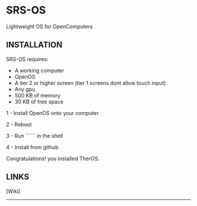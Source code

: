 # SRS-OS
Lightweight OS for OpenComputers

## INSTALLATION

SRS-OS requires:
- A working computer
- OpenOS
- A tier 2 or higher screen (tier 1 screens dont allow touch input)
- Any gpu
- 500 KB of memory
- 30 KB of free space

1 - Install OpenOS onto your computer

2 - Reboot

3 - Run `````` in the shell

4 - Install from github

Congratulations! you installed TherOS.

## LINKS

[Wiki]

-------------------------------------------
